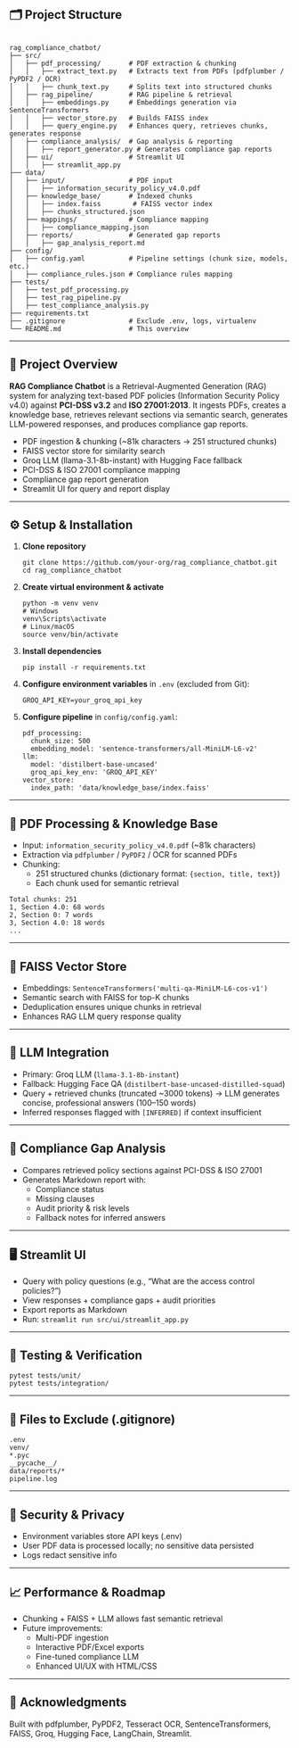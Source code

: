 <h2>🗂️ Project Structure</h2>
<pre class="project-structure"><code>
rag_compliance_chatbot/
├── src/
│   ├── pdf_processing/       # PDF extraction & chunking
│   │   ├── extract_text.py   # Extracts text from PDFs (pdfplumber / PyPDF2 / OCR)
│   │   ├── chunk_text.py     # Splits text into structured chunks
│   ├── rag_pipeline/         # RAG pipeline & retrieval
│   │   ├── embeddings.py     # Embeddings generation via SentenceTransformers
│   │   ├── vector_store.py   # Builds FAISS index
│   │   ├── query_engine.py   # Enhances query, retrieves chunks, generates response
│   ├── compliance_analysis/  # Gap analysis & reporting
│   │   ├── report_generator.py # Generates compliance gap reports
│   ├── ui/                   # Streamlit UI
│   │   ├── streamlit_app.py
├── data/
│   ├── input/                # PDF input
│   │   ├── information_security_policy_v4.0.pdf
│   ├── knowledge_base/       # Indexed chunks
│   │   ├── index.faiss        # FAISS vector index
│   │   ├── chunks_structured.json
│   ├── mappings/             # Compliance mapping
│   │   ├── compliance_mapping.json
│   ├── reports/              # Generated gap reports
│   │   ├── gap_analysis_report.md
├── config/
│   ├── config.yaml           # Pipeline settings (chunk size, models, etc.)
│   ├── compliance_rules.json # Compliance rules mapping
├── tests/
│   ├── test_pdf_processing.py
│   ├── test_rag_pipeline.py
│   ├── test_compliance_analysis.py
├── requirements.txt
├── .gitignore                # Exclude .env, logs, virtualenv
└── README.md                 # This overview
</code></pre>

<hr>

<h2>🚀 Project Overview</h2>

<p><strong>RAG Compliance Chatbot</strong> is a Retrieval-Augmented Generation (RAG) system for analyzing text-based PDF policies (Information Security Policy v4.0) against <strong>PCI-DSS v3.2</strong> and <strong>ISO 27001:2013</strong>. It ingests PDFs, creates a knowledge base, retrieves relevant sections via semantic search, generates LLM-powered responses, and produces compliance gap reports.</p>

<ul>
  <li>PDF ingestion & chunking (~81k characters → 251 structured chunks)</li>
  <li>FAISS vector store for similarity search</li>
  <li>Groq LLM (llama-3.1-8b-instant) with Hugging Face fallback</li>
  <li>PCI-DSS & ISO 27001 compliance mapping</li>
  <li>Compliance gap report generation</li>
  <li>Streamlit UI for query and report display</li>
</ul>

<hr>

<h2>⚙️ Setup & Installation</h2>

<ol>
  <li><strong>Clone repository</strong>
    <pre><code>git clone https://github.com/your-org/rag_compliance_chatbot.git
cd rag_compliance_chatbot</code></pre>
  </li>
  <li><strong>Create virtual environment & activate</strong>
    <pre><code>python -m venv venv
# Windows
venv\Scripts\activate
# Linux/macOS
source venv/bin/activate</code></pre>
  </li>
  <li><strong>Install dependencies</strong>
    <pre><code>pip install -r requirements.txt</code></pre>
  </li>
  <li><strong>Configure environment variables</strong> in <code>.env</code> (excluded from Git):
    <pre><code>GROQ_API_KEY=your_groq_api_key</code></pre>
  </li>
  <li><strong>Configure pipeline</strong> in <code>config/config.yaml</code>:
    <pre><code>pdf_processing:
  chunk_size: 500
  embedding_model: 'sentence-transformers/all-MiniLM-L6-v2'
llm:
  model: 'distilbert-base-uncased'
  groq_api_key_env: 'GROQ_API_KEY'
vector_store:
  index_path: 'data/knowledge_base/index.faiss'</code></pre>
  </li>
</ol>

<hr>

<h2>📄 PDF Processing & Knowledge Base</h2>

<ul>
  <li>Input: <code>information_security_policy_v4.0.pdf</code> (~81k characters)</li>
  <li>Extraction via <code>pdfplumber</code> / <code>PyPDF2</code> / OCR for scanned PDFs</li>
  <li>Chunking:
    <ul>
      <li>251 structured chunks (dictionary format: <code>{section, title, text}</code>)</li>
      <li>Each chunk used for semantic retrieval</li>
    </ul>
  </li>
</ul>

<pre><code>Total chunks: 251
1, Section 4.0: 68 words
2, Section 0: 7 words
3, Section 4.0: 18 words
...</code></pre>

<hr>

<h2>💾 FAISS Vector Store</h2>

<ul>
  <li>Embeddings: <code>SentenceTransformers('multi-qa-MiniLM-L6-cos-v1')</code></li>
  <li>Semantic search with FAISS for top-K chunks</li>
  <li>Deduplication ensures unique chunks in retrieval</li>
  <li>Enhances RAG LLM query response quality</li>
</ul>

<hr>

<h2>🤖 LLM Integration</h2>

<ul>
  <li>Primary: Groq LLM (<code>llama-3.1-8b-instant</code>)</li>
  <li>Fallback: Hugging Face QA (<code>distilbert-base-uncased-distilled-squad</code>)</li>
  <li>Query + retrieved chunks (truncated ~3000 tokens) → LLM generates concise, professional answers (100–150 words)</li>
  <li>Inferred responses flagged with <code>[INFERRED]</code> if context insufficient</li>
</ul>

<hr>

<h2>📝 Compliance Gap Analysis</h2>

<ul>
  <li>Compares retrieved policy sections against PCI-DSS & ISO 27001</li>
  <li>Generates Markdown report with:
    <ul>
      <li>Compliance status</li>
      <li>Missing clauses</li>
      <li>Audit priority & risk levels</li>
      <li>Fallback notes for inferred answers</li>
    </ul>
  </li>
</ul>

<hr>

<h2>🖥️ Streamlit UI</h2>

<ul>
  <li>Query with policy questions (e.g., “What are the access control policies?”)</li>
  <li>View responses + compliance gaps + audit priorities</li>
  <li>Export reports as Markdown</li>
  <li>Run: <code>streamlit run src/ui/streamlit_app.py</code></li>
</ul>

<hr>

<h2>🔧 Testing & Verification</h2>

<pre><code>pytest tests/unit/
pytest tests/integration/</code></pre>

<hr>

<h2>🚫 Files to Exclude (.gitignore)</h2>

<pre><code>.env
venv/
*.pyc
__pycache__/
data/reports/*
pipeline.log
</code></pre>

<hr>

<h2>🔐 Security & Privacy</h2>

<ul>
  <li>Environment variables store API keys (.env)</li>
  <li>User PDF data is processed locally; no sensitive data persisted</li>
  <li>Logs redact sensitive info</li>
</ul>

<hr>

<h2>📈 Performance & Roadmap</h2>

<ul>
  <li>Chunking + FAISS + LLM allows fast semantic retrieval</li>
  <li>Future improvements:
    <ul>
      <li>Multi-PDF ingestion</li>
      <li>Interactive PDF/Excel exports</li>
      <li>Fine-tuned compliance LLM</li>
      <li>Enhanced UI/UX with HTML/CSS</li>
    </ul>
  </li>
</ul>

<hr>

<h2>🙏 Acknowledgments</h2>

<p>Built with pdfplumber, PyPDF2, Tesseract OCR, SentenceTransformers, FAISS, Groq, Hugging Face, LangChain, Streamlit.</p>
